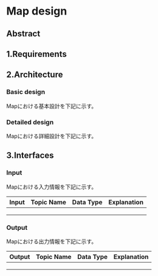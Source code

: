 # Map design

## Abstract

## 1.Requirements

## 2.Architecture

### Basic design
Mapにおける基本設計を下記に示す。

### Detailed design
Mapにおける詳細設計を下記に示す。

## 3.Interfaces

### Input
Mapにおける入力情報を下記に示す。

| Input | Topic Name | Data Type | Explanation |
| --- | --- | --- | --- | 
|  |  |  |  |
|  |  |  |  |
|  |  |  |  |

### Output
Mapにおける出力情報を下記に示す。

| Output | Topic Name | Data Type | Explanation |
| --- | --- | --- | --- | 
|  |  |  |  |
|  |  |  |  |
|  |  |  |  |